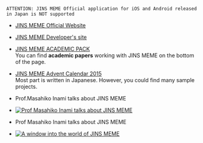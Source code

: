 `ATTENTION: JINS MEME Official application for iOS and Android released in Japan is NOT supported`

* [JINS MEME Official Website](https://jins-meme.com/en/products/es/)
* [JINS MEME Developer's site](https://developers.jins.com/en/)

* [JINS MEME ACADEMIC PACK](https://jins-meme.com/en/academic/)<br>
You can find **academic papers** working with JINS MEME on the bottom of the page.

* [JINS MEME Advent Calendar 2015](http://qiita.com/advent-calendar/2015/jinsmeme)<br>
Most part is written in Japanese. However, you could find many sample projects.

<!--
 Chnage "youtube ID (e.g 9zdHe059N_E) " when put video
 [![IMAGE ALT TEXT HERE](http://img.youtube.com/vi/youtub ID/0.jpg)](http://www.youtube.com/watch?v=youtub ID)
 -->

* Prof.Masahiko Inami talks about JINS MEME

* [![Prof Masahiko Inami talks about JINS MEME](http://img.youtube.com/vi/9zdHe059N_E/0.jpg)](http://www.youtube.com/watch?v=9zdHe059N_E)

* Prof Masahiko Inami talks about JINS MEME

* [![A window into the world of JINS MEME](http://img.youtube.com/vi/HEOCn9go4E0/0.jpg)](http://www.youtube.com/watch?v=HEOCn9go4E0)

